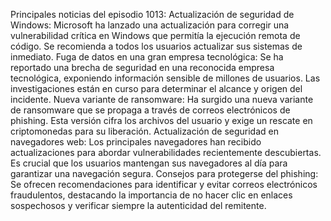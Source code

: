 Principales noticias del episodio 1013:
Actualización de seguridad de Windows: Microsoft ha lanzado una actualización para corregir una vulnerabilidad crítica en Windows que permitía la ejecución remota de código. Se recomienda a todos los usuarios actualizar sus sistemas de inmediato.
Fuga de datos en una gran empresa tecnológica: Se ha reportado una brecha de seguridad en una reconocida empresa tecnológica, exponiendo información sensible de millones de usuarios. Las investigaciones están en curso para determinar el alcance y origen del incidente.
Nueva variante de ransomware: Ha surgido una nueva variante de ransomware que se propaga a través de correos electrónicos de phishing. Esta versión cifra los archivos del usuario y exige un rescate en criptomonedas para su liberación.
Actualización de seguridad en navegadores web: Los principales navegadores han recibido actualizaciones para abordar vulnerabilidades recientemente descubiertas. Es crucial que los usuarios mantengan sus navegadores al día para garantizar una navegación segura.
Consejos para protegerse del phishing: Se ofrecen recomendaciones para identificar y evitar correos electrónicos fraudulentos, destacando la importancia de no hacer clic en enlaces sospechosos y verificar siempre la autenticidad del remitente.
